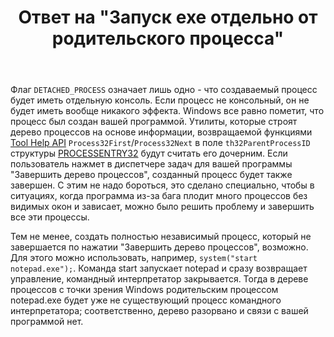 ﻿---
title: "Ответ на \"Запуск exe отдельно от родительского процесса\""
se.owner.user_id: 240512
se.owner.display_name: "MSDN.WhiteKnight"
se.owner.link: "https://ru.stackoverflow.com/users/240512/msdn-whiteknight"
se.answer_id: 1006196
se.question_id: 1004866
se.post_type: answer
se.is_accepted: False
---
<p>Флаг <code>DETACHED_PROCESS</code> означает лишь одно - что создаваемый процесс будет иметь отдельную консоль. Если процесс не консольный, он не будет иметь вообще никакого эффекта. Windows все равно пометит, что процесс был создан вашей программой. Утилиты, которые строят дерево процессов на основе информации, возвращаемой функциями <a href="https://docs.microsoft.com/en-us/windows/win32/toolhelp/tool-help-functions" rel="nofollow noreferrer">Tool Help API</a> <code>Process32First</code>/<code>Process32Next</code> в поле <code>th32ParentProcessID</code> структуры <a href="https://docs.microsoft.com/en-us/windows/win32/api/tlhelp32/ns-tlhelp32-tagprocessentry32" rel="nofollow noreferrer">PROCESSENTRY32</a> будут считать его дочерним. Если пользователь нажмет в диспетчере задач для вашей программы "Завершить дерево процессов", созданный процесс будет также завершен. С этим не надо бороться, это сделано специально, чтобы в ситуациях, когда программа из-за бага плодит много процессов без видимых окон и зависает, можно было решить проблему и завершить все эти процессы.</p>

<p>Тем не менее, создать полностью независимый процесс, который не завершается по нажатии "Завершить дерево процессов", возможно. Для этого можно использовать, например,  <code>system("start notepad.exe");</code>. Команда start запускает notepad и сразу возвращает управление, командный интерпретатор закрывается. Тогда в дереве процессов с точки зрения Windows родительским процессом notepad.exe будет уже не существующий процесс командного интерпретатора; соответственно, дерево разорвано и связи с вашей программой нет.</p>
